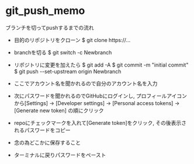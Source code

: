 # git_push_memo
ブランチを切ってpushするまでの流れ

* 目的のリポジトリをクローン
$ git clone https://...

* branchを切る
$ git switch -c Newbranch

* リポジトリに変更を加えたら
$ git add -A
$ git commit -m "initial commit"
$ git push --set-upstream origin Newbranch

 * ここでアカウント名を聞かれるので自分のアカウント名を入力

 * 次にパスワードを聞かれるのでGitHubにログインし, プロフィールアイコンから[Settings] -> [Developer settings] -> [Personal access tokens] -> [Generate new token] の順にクリック
 
 * repoにチェックマークを入れて[Generate token]をクリック, その後表示されるパスワードをコピー
  * 念の為どこかに保存すること

 * ターミナルに戻りパスワードをペースト


